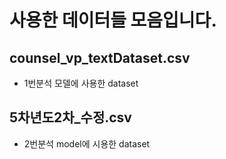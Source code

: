 # **사용한 데이터들 모음입니다.**

## counsel_vp_textDataset.csv
 - 1번분석 모델에 사용한 dataset

## 5차년도2차_수정.csv
 - 2번분석 model에 시용한 dataset
